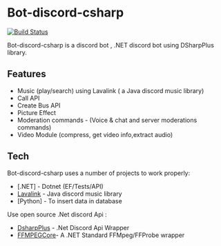 # Bot-discord-csharp

[![Build Status](https://travis-ci.org/joemccann/dillinger.svg?branch=master)](https://travis-ci.org/joemccann/dillinger)

Bot-discord-csharp is a discord bot , .NET discord bot using DSharpPlus library.

## Features

- Music (play/search) using Lavalink ( a Java discord music library)
- Call API
- Create Bus API 
- Picture Effect
- Moderation commands -  (Voice & chat and server moderations commands)
- Video Module (compress, get video info,extract audio)


## Tech

Bot-discord-csharp uses a number of projects to work properly:

- [.NET] -  Dotnet (EF/Tests/API)
- [Lavalink](https://github.com/freyacodes/Lavalink) -  Java discord music library
- [Python] - To insert data in database


Use open source .Net discord Api :

- [DsharpPlus](https://github.com/DSharpPlus/DSharpPlus) -  .Net Discord Api Wrapper
- [FFMPEGCore](https://github.com/rosenbjerg/FFMpegCore)- A .NET Standard FFMpeg/FFProbe wrapper

